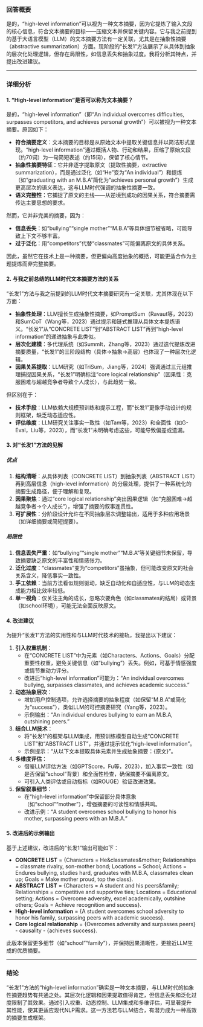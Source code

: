 ### 回答概要

是的，“high-level information”可以视为一种文本摘要，因为它提炼了输入文段的核心信息，符合文本摘要的目标——压缩文本并保留关键内容。它与我之前提到的基于大语言模型（LLM）的文本摘要方法有一定关联，尤其是在抽象性摘要（abstractive summarization）方面。现阶段的“长发1”方法展示了从具体到抽象的层次化处理逻辑，但存在局限性，如信息丢失和抽象过度。我将分析其特点，并提出改进建议。

---

### 详细分析

#### 1. “High-level information”是否可以称为文本摘要？

是的，“high-level information”（即“An individual overcomes difficulties, surpasses competitors, and achieves personal growth”）可以被视为一种文本摘要。原因如下：

- **符合摘要定义**：文本摘要的目标是从原始文本中提取关键信息并以简洁形式呈现。“high-level information”通过概括人物、行动和结果，压缩了原始文段（约70词）为一句简短表述（约15词），保留了核心情节。
- **抽象性摘要特征**：它并非逐字提取原文（提取性摘要，extractive summarization），而是通过泛化（如“He”变为“An individual”）和提炼（如“graduating with an M.B.A”简化为“achieves personal growth”）生成更高层次的语义表达，这与LLM时代强调的抽象性摘要一致。
- **语义完整性**：它捕捉了原文的主线——从逆境到成功的因果关系，符合摘要需传达主要思想的要求。

然而，它并非完美的摘要，因为：

- **信息丢失**：如“bullying”“single mother”“M.B.A”等具体细节被省略，可能导致上下文不够丰富。
- **过于泛化**：用“competitors”代替“classmates”可能偏离原文的具体关系。

因此，虽然它在技术上是一种摘要，但更偏向高度抽象的概括，可能更适合作为主题提炼而非完整摘要。

#### 2. 与我之前总结的LLM时代文本摘要方法的关系

“长发1”方法与我之前提到的LLM时代文本摘要研究有一定关联，尤其体现在以下方面：

- **抽象性处理**：LLM擅长生成抽象性摘要，如PromptSum（Ravaut等，2023）和SumCoT（Wang等，2023）通过提示和链式推理从具体文本提炼语义。“长发1”从“CONCRETE LIST”到“ABSTRACT LIST”再到“high-level information”的递进抽象与此类似。
- **层次化建模**：多代理系统（如SummIt，Zhang等，2023）通过迭代提炼改进摘要质量，“长发1”的三阶段结构（具体→抽象→高层）也体现了一种层次化逻辑。
- **因果关系提取**：LLM研究（如TriSum，Jiang等，2024）强调通过三元组推理捕捉因果关系，“长发1”明确标注“core logical relationship”（因果性：克服困难与超越竞争者导致个人成长），与此趋势一致。

但区别在于：

- **技术手段**：LLM依赖大规模预训练和提示工程，而“长发1”更像手动设计的规则框架，缺乏动态适应性。
- **评估维度**：LLM研究关注事实一致性（如Tam等，2023）和全面性（如G-Eval，Liu等，2023），而“长发1”未明确考虑这些，可能导致偏差或遗漏。

#### 3. 对“长发1”方法的见解

##### 优点

1. **结构清晰**：从具体列表（CONCRETE LIST）到抽象列表（ABSTRACT LIST）再到高层信息（high-level information）的分层处理，提供了一种系统化的摘要生成路径，便于理解和复现。
2. **因果聚焦**：通过“core logical relationship”突出因果逻辑（如“克服困难→超越竞争者→个人成长”），增强了摘要的叙事连贯性。
3. **可扩展性**：分阶段设计允许在不同抽象层次调整输出，适用于多种应用场景（如详细摘要或简短提要）。

##### 局限性

1. **信息丢失严重**：如“bullying”“single mother”“M.B.A”等关键细节未保留，导致摘要缺乏原文的丰富性和情感张力。
2. **泛化过度**：“classmates”变为“competitors”虽抽象，但可能改变原文的社会关系含义，降低事实一致性。
3. **手工依赖**：当前方法看似规则驱动，缺乏自动化和自适应性，与LLM的动态生成能力相比效率较低。
4. **单一视角**：仅关注主角的成长，忽略次要角色（如classmates的结局）或背景（如school环境），可能无法全面反映原文。

#### 4. 改进建议

为提升“长发1”方法的实用性和与LLM时代技术的接轨，我提出以下建议：

1. **引入权重机制**：
    - 在“CONCRETE LIST”中为元素（如Characters、Actions、Goals）分配重要性权重，避免关键信息（如“bullying”）丢失。例如，可基于情感强度或情节推动力评分。
    - 改进后“high-level information”可能为：“An individual overcomes bullying, surpasses classmates, and achieves academic success.”
2. **动态抽象层次**：
    - 增加用户控制选项，允许选择摘要的抽象程度（如保留“M.B.A”或简化为“success”），类似LLM的可控摘要研究（Yang等，2023）。
    - 示例输出：“An individual endures bullying to earn an M.B.A, outshining peers.”
3. **结合LLM技术**：
    - 将“长发1”的框架与LLM集成，用预训练模型自动生成“CONCRETE LIST”和“ABSTRACT LIST”，并通过提示优化“high-level information”。
    - 示例提示：“从以下文本提取具体元素并生成抽象摘要：{原文}”。
4. **多维度评估**：
    - 借鉴LLM评估方法（如GPTScore，Fu等，2023），加入事实一致性（如是否保留“school”背景）和全面性检查，确保摘要不偏离原文。
    - 可引入人类评估或自动指标（如ROUGE）验证改进效果。
5. **保留叙事细节**：
    - 在“high-level information”中保留部分具体意象（如“school”“mother”），增强摘要的可读性和情感共鸣。
    - 改进示例：“A student overcomes school bullying to honor his mother, surpassing peers with an M.B.A.”

#### 5. 改进后的示例输出

基于上述建议，改进后的“长发1”输出可能如下：

- **CONCRETE LIST** = {Characters = He&classmates&mother; Relationships = classmate rivalry, son-mother bond; Locations = School; Actions = Endures bullying, studies hard, graduates with M.B.A, classmates clean up; Goals = Make mother proud, top the class}.
- **ABSTRACT LIST** = {Characters = A student and his peers&family; Relationships = competitive and supportive ties; Locations = Educational setting; Actions = Overcome adversity, excel academically, outshine others; Goals = Achieve recognition and success}.
- **High-level information** = {A student overcomes school adversity to honor his family, surpassing peers with academic success}.
- **Core logical relationship** = {Overcomes adversity and surpasses peers} - causality - {achieves success}.

此版本保留更多细节（如“school”“family”），并保持因果清晰性，更接近LLM生成的优质摘要。

---

### 结论

“长发1”方法的“high-level information”确实是一种文本摘要，与LLM时代的抽象性摘要趋势有共通之处。其层次化逻辑和因果提取值得肯定，但信息丢失和泛化过度限制了其效果。通过引入权重、动态控制、LLM集成和多维评估，可显著提升其性能，使其更适应现代NLP需求。这一方法若与LLM结合，有潜力成为一种高效的摘要生成框架。